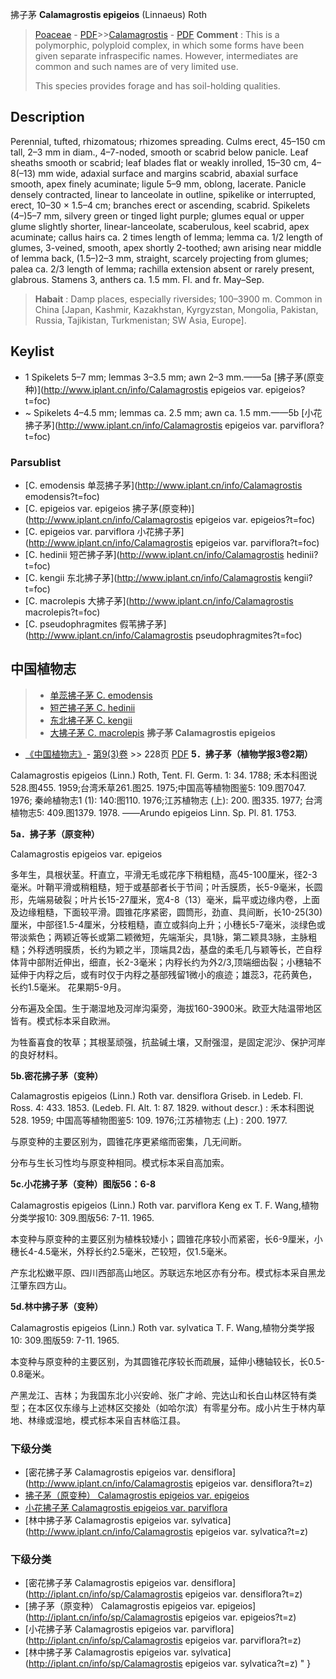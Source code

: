 拂子茅 **Calamagrostis epigeios** (Linnaeus) Roth

> [Poaceae](http://www.iplant.cn/info/Poaceae?t=foc) - [PDF](http://www.iplant.cn/foc/pdf/Poaceae.pdf)>>[Calamagrostis](http://www.iplant.cn/info/Calamagrostis?t=foc) - [PDF](http://www.iplant.cn/foc/pdf/Calamagrostis.pdf)
> **Comment** : 
> This is a polymorphic, polyploid complex, in which some forms have been given separate infraspecific names. However, intermediates are common and such names are of very limited use.
>
> This species provides forage and has soil-holding qualities.

## Description

Perennial, tufted, rhizomatous; rhizomes spreading. Culms erect, 45–150 cm tall, 2–3 mm in diam., 4–7-noded, smooth or scabrid below panicle. Leaf sheaths smooth or scabrid; leaf blades flat or weakly inrolled, 15–30 cm, 4–8(–13) mm wide, adaxial surface and margins scabrid, abaxial surface smooth, apex finely acuminate; ligule 5–9 mm, oblong, lacerate. Panicle densely contracted, linear to lanceolate in outline, spikelike or interrupted, erect, 10–30 × 1.5–4 cm; branches erect or ascending, scabrid. Spikelets (4–)5–7 mm, silvery green or tinged light purple; glumes equal or upper glume slightly shorter, linear-lanceolate, scaberulous, keel scabrid, apex acuminate; callus hairs ca. 2 times length of lemma; lemma ca. 1/2 length of glumes, 3-veined, smooth, apex shortly 2-toothed; awn arising near middle of lemma back, (1.5–)2–3 mm, straight, scarcely projecting from glumes; palea ca. 2/3 length of lemma; rachilla extension absent or rarely present, glabrous. Stamens 3, anthers ca. 1.5 mm. Fl. and fr. May–Sep.
> **Habait** : 
> Damp places, especially riversides; 100–3900 m. Common in China [Japan, Kashmir, Kazakhstan, Kyrgyzstan, Mongolia, Pakistan, Russia, Tajikistan, Turkmenistan; SW Asia, Europe].
## Keylist

* 1 Spikelets 5–7 mm; lemmas 3–3.5 mm; awn 2–3 mm.——5a  [拂子茅(原变种)](http://www.iplant.cn/info/Calamagrostis epigeios var. epigeios?t=foc)
* ~ Spikelets 4–4.5 mm; lemmas ca. 2.5 mm; awn ca. 1.5 mm.——5b  [小花拂子茅](http://www.iplant.cn/info/Calamagrostis epigeios var. parviflora?t=foc)

### Parsublist

* [C.  emodensis  单蕊拂子茅](http://www.iplant.cn/info/Calamagrostis emodensis?t=foc)
* [C.  epigeios var. epigeios  拂子茅(原变种)](http://www.iplant.cn/info/Calamagrostis epigeios var. epigeios?t=foc)
* [C.  epigeios var. parviflora  小花拂子茅](http://www.iplant.cn/info/Calamagrostis epigeios var. parviflora?t=foc)
* [C.  hedinii  短芒拂子茅](http://www.iplant.cn/info/Calamagrostis hedinii?t=foc)
* [C.  kengii  东北拂子茅](http://www.iplant.cn/info/Calamagrostis kengii?t=foc)
* [C.  macrolepis  大拂子茅](http://www.iplant.cn/info/Calamagrostis macrolepis?t=foc)
* [C.  pseudophragmites  假苇拂子茅](http://www.iplant.cn/info/Calamagrostis pseudophragmites?t=foc)
## 中国植物志

> * [单蕊拂子茅  C.  emodensis](Calamagrostis-emodensis-单蕊拂子茅.md)
> * [短芒拂子茅  C.  hedinii](Calamagrostis-hedinii-短芒拂子茅.md)
> * [东北拂子茅  C.  kengii](Calamagrostis-kengii-东北拂子茅.md)
> * [大拂子茅  C.  macrolepis](Calamagrostis-macrolepis-大拂子茅.md)
**拂子茅 Calamagrostis epigeios**

* [《中国植物志》](http://www.iplant.cn/frps)- [第9(3)卷](http://www.iplant.cn/frps/vol/9(3)) >> 228页 [PDF](http://www.iplant.cn/frps/pdf/9(3)/228a.pdf)
**5．拂子茅（植物学报3卷2期）**

Calamagrostis epigeios (Linn.) Roth, Tent. Fl. Germ. 1: 34. 1788; 禾本科图说528.图455. 1959;台湾禾草261.图25. 1975;中国高等植物图鉴5: 109.图7047. 1976; 秦岭植物志1 (1): 140:图110. 1976;江苏植物志 (上): 200. 图335. 1977; 台湾植物志5: 409.图1379. 1978. ——Arundo epigeios Linn. Sp. Pl. 81. 1753.

**5a．拂子茅（原变种）**

Calamagrostis epigeios var. epigeios

多年生，具根状茎。秆直立，平滑无毛或花序下稍粗糙，高45-100厘米，径2-3毫米。叶鞘平滑或稍粗糙，短于或基部者长于节间；叶舌膜质，长5-9毫米，长圆形，先端易破裂；叶片长15-27厘米，宽4-8（13）毫米，扁平或边缘内卷，上面及边缘粗糙，下面较平滑。圆锥花序紧密，圆筒形，劲直、具间断，长10-25(30)厘米，中部径1.5-4厘米，分枝粗糙，直立或斜向上升；小穗长5-7毫米，淡绿色或带淡紫色；两颖近等长或第二颖微短，先端渐尖，具1脉，第二颖具3脉，主脉粗糙；外稃透明膜质，长约为颖之半，顶端具2齿，基盘的柔毛几与颖等长，芒自稃体背中部附近伸出，细直，长2-3毫米；内稃长约为外2/3,顶端细齿裂；小穗轴不延伸于内稃之后，或有时仅于内稃之基部残留1微小的痕迹；雄蕊3，花药黄色，长约1.5毫米。 花果期5-9月。

分布遍及全国。生于潮湿地及河岸沟渠旁，海拔160-3900米。欧亚大陆温带地区皆有。模式标本采自欧洲。

为牲畜喜食的牧草；其根茎顽强，抗盐碱土壤，又耐强湿，是固定泥沙、保护河岸的良好材料。

**5b.密花拂子茅（变种）**

Calamagrostis epigeios (Linn.) Roth var. densiflora Griseb. in Ledeb. Fl. Ross. 4: 433. 1853. (Ledeb. Fl. Alt. 1: 87. 1829. without descr.) : 禾本科图说528. 1959; 中国高等植物图鉴5: 109. 1976;江苏植物志 (上) : 200. 1977.

与原变种的主要区别为，圆锥花序更紧缩而密集，几无间断。

分布与生长习性均与原变种相同。模式标本采自高加索。

**5c.小花拂子茅（变种）图版56：6-8**

Calamagrostis epigeios (Linn.) Roth var. parviflora Keng ex T. F. Wang,植物分类学报10: 309.图版56: 7-11. 1965.

本变种与原变种的主要区别为植株较矮小；圆锥花序较小而紧密，长6-9厘米，小穗长4-4.5毫米，外稃长约2.5毫米，芒较短，仅1.5毫米。

产东北松嫩平原、四川西部高山地区。苏联远东地区亦有分布。模式标本采自黑龙江肇东四方山。

**5d.林中拂子茅（变种）**

Calamagrostis epigeios (Linn.) Roth var. sylvatica T. F. Wang,植物分类学报10: 309.图版59: 7-11. 1965.

本变种与原变种的主要区别，为其圆锥花序较长而疏展，延伸小穗轴较长，长0.5-0.8毫米。

产黑龙江、吉林；为我国东北小兴安岭、张广才岭、完达山和长白山林区特有类型；在本区仅东缘与上述林区交接处（如哈尔滨）有零星分布。成小片生于林内草地、林缘或湿地，模式标本采自吉林临江县。

### 下级分类
* [密花拂子茅  Calamagrostis epigeios var. densiflora](http://www.iplant.cn/info/Calamagrostis epigeios var. densiflora?t=z)
* [拂子茅（原变种）  Calamagrostis epigeios var. epigeios](Calamagrostis-epigeios-var-epigeios-拂子茅(原变种).md)
* [小花拂子茅  Calamagrostis epigeios var. parviflora](Calamagrostis-epigeios-var-parviflora-小花拂子茅.md)
* [林中拂子茅  Calamagrostis epigeios var. sylvatica](http://www.iplant.cn/info/Calamagrostis epigeios var. sylvatica?t=z)

### 下级分类
* [密花拂子茅  Calamagrostis epigeios var. densiflora](http://iplant.cn/info/sp/Calamagrostis epigeios var. densiflora?t=z)
* [拂子茅（原变种）  Calamagrostis epigeios var. epigeios](http://iplant.cn/info/sp/Calamagrostis epigeios var. epigeios?t=z)
* [小花拂子茅  Calamagrostis epigeios var. parviflora](http://iplant.cn/info/sp/Calamagrostis epigeios var. parviflora?t=z)
* [林中拂子茅  Calamagrostis epigeios var. sylvatica](http://iplant.cn/info/sp/Calamagrostis epigeios var. sylvatica?t=z)
"
}